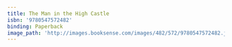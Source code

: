 ```yaml
---
title: The Man in the High Castle
isbn: '9780547572482'
binding: Paperback
image_path: 'http://images.booksense.com/images/482/572/9780547572482.jpg'
---
```


